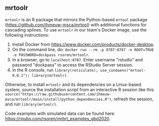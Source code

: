 ## mrtoolr

`mrtoolr` is an R package that mirrors the Python-based `mrtool` package (https://github.com/ihmeuw-msca/mrtool) with additional functions for cascading splines. To use `mrtoolr` in our team's Docker image, use the following instructions:

1. Install Docker from https://www.docker.com/products/docker-desktop.
2. On the command line, do: `docker run --rm -p 8787:8787 -e ROOT=TRUE -e PASSWORD=dockpass rsoren/mrtoolr`.
3. In a browser, go to `localhost:8787`. Enter username "rstudio" and password "dockpass" to access the RStudio Server session.
4. In the R console, run `library(reticulate); use_condaenv("mrtool-0.0.1"); library(mrtoolr)`.

Otherwise, to install `mrtoolr` and its dependencies on a Linux-based system, source the installation script from an interactive R session like this  `source("https://raw.githubusercontent.com/ihmeuw-msca/mrtoolr/main/install/python_dependencies.R")`, refresh the session, and run `library(mrtoolr)`.

Code examples with simulated data can be found here: https://rpubs.com/rsoren/mrbrt_examples_gbd2020.
